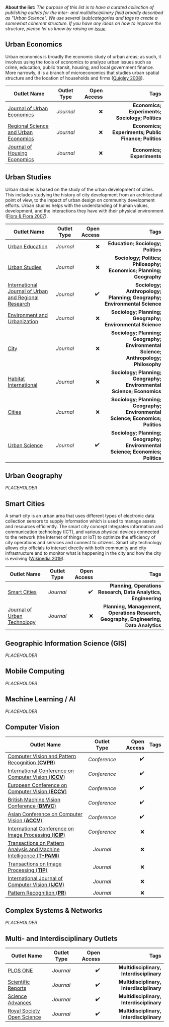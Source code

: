**About the list:** *The purpose of this list is to have a curated collection of publishing outlets for the inter- and multidisciplinary field broadly described as "Urban Science". We use several (sub)categories and tags to create a somewhat coherent structure. If you have any ideas on how to improve the structure, please let us know by raising an [issue](https://github.com/konstantinklemmer/urbanscience/issues).*

## Urban Economics
Urban economics is broadly the economic study of urban areas; as such, it involves using the tools of economics to analyze urban issues such as crime, education, public transit, housing, and local government finance. More narrowly, it is a branch of microeconomics that studies urban spatial structure and the location of households and firms ([Quigley 2008](http://www.dictionaryofeconomics.com/article?id=pde2008_U000035&edition=current&q=Urban%20economics&topicid=&result_number=1)).

| Outlet Name | Outlet Type | Open Access | Tags |
| ------------- |:-------------:| --:| -----:|
| [Journal of Urban Economics](https://www.journals.elsevier.com/journal-of-urban-economics) | *Journal* |❌| **Economics; Experiments; Sociology; Politics** |
| [Regional Science and Urban Economics](https://www.journals.elsevier.com/regional-science-and-urban-economics) | *Journal* |❌| **Economics; Experiments; Public Finance; Politics** |
| [Journal of Housing Economics](https://www.journals.elsevier.com/journal-of-housing-economics) | *Journal* |❌| **Economics; Experiments** |

## Urban Studies
Urban studies is based on the study of the urban development of cities. This includes studying the history of city development from an architectural point of view, to the impact of urban design on community development efforts. Urban studies helps with the understanding of human values, development, and the interactions they have with their physical environment ([Flora & Flora 2007](https://digitalcommons.usu.edu/unf_research/48/)).

| Outlet Name | Outlet Type | Open Access | Tags |
| ------------- |:-------------:| --:| -----:|
| [Urban Education](https://journals.sagepub.com/home/uex) | *Journal* |❌| **Education; Sociology; Politics** |
| [Urban Studies](https://journals.sagepub.com/home/usj) | *Journal* |❌| **Sociology; Politics; Philosophy; Economics; Planning; Geography**|
| [International Journal of Urban and Regional Research](http://www.ijurr.org/) | *Journal* |✔️|**Sociology; Anthropology; Planning; Geography; Environmental Science** |
| [Environment and Urbanization](https://journals.sagepub.com/home/eau) | *Journal* |❌|**Sociology; Planning; Geography; Environmental Science** |
| [City](http://www.city-analysis.net/) | *Journal* |❌|**Sociology; Planning; Geography; Environmental Science; Anthropology; Philosophy** |
| [Habitat International](https://www.journals.elsevier.com/habitat-international/) | *Journal* |❌|**Sociology; Planning; Geography; Environmental Science; Economics** |
| [Cities](https://www.journals.elsevier.com/cities/) | *Journal* |❌|**Sociology; Planning; Geography; Environmental Science; Economics; Politics** |
| [Urban Science](https://www.mdpi.com/journal/urbansci) | *Journal* |✔️|**Sociology; Planning; Geography; Environmental Science; Economics; Politics** |

## Urban Geography

*PLACEHOLDER*

## Smart Cities
A smart city is an urban area that uses different types of electronic data collection sensors to supply information which is used to manage assets and resources efficiently. The smart city concept integrates information and communication technology (ICT), and various physical devices connected to the network (the Internet of things or IoT) to optimize the efficiency of city operations and services and connect to citizens. Smart city technology allows city officials to interact directly with both community and city infrastructure and to monitor what is happening in the city and how the city is evolving ([Wikipedia 2019](https://en.wikipedia.org/wiki/Smart_city)).

| Outlet Name | Outlet Type | Open Access | Tags |
| ------------- |:-------------:| --:| -----:|
| [Smart Cities](https://www.mdpi.com/journal/smartcities) | *Journal* |✔️| **Planning, Operations Research, Data Analytics, Engineering** |
| [Journal of Urban Technology](https://www.tandfonline.com/toc/cjut20/current) | *Journal* |❌| **Planning, Management, Operations Research, Geography, Engineering, Data Analytics** |

## Geographic Information Science (GIS)

*PLACEHOLDER*

## Mobile Computing

*PLACEHOLDER*

## Machine Learning / AI

*PLACEHOLDER*

## Computer Vision

| Outlet Name | Outlet Type | Open Access | Tags |
| ------------- |:-------------:| --:| -----:|
| [Computer Vision and Pattern Recognition (**CVPR**)](http://cvpr2019.thecvf.com/) | *Conference* |✔️| |
| [International Conference on Computer Vision (**ICCV**)](http://iccv2019.thecvf.com/) | *Conference* |✔️|  |
| [European Conference on Computer Vision (**ECCV**)](https://eccv2018.org/) | *Conference* |✔️|  |
| [British Machine Vision Conference (**BMVC**)](https://bmvc2019.org/) | *Conference* |✔️|  |
| [Asian Conference on Computer Vision (**ACCV**)](http://accv2018.net/) | *Conference* |✔️|  |
| [International Conference on Image Processing (**ICIP**)](http://2019.ieeeicip.org/) | *Conference* |❌|  |
| [Transactions on Pattern Analysis and Machine Intelligence (**T-PAMI**)](https://ieeexplore.ieee.org/xpl/RecentIssue.jsp?punumber=34/) | *Journal* |❌| |
| [Transactions on Image Processing (**TIP**)](https://ieeexplore.ieee.org/xpl/RecentIssue.jsp?punumber=83/) | *Journal* |❌| |
| [International Journal of Computer Vision (**IJCV**)](https://www.springer.com/computer/image+processing/journal/11263/) | *Journal* |❌| |
| [Pattern Recognition	(**PR**)](https://www.journals.elsevier.com/pattern-recognition/) | *Journal* |❌| |

## Complex Systems & Networks

*PLACEHOLDER*

## Multi- and Interdisciplinary Outlets

| Outlet Name | Outlet Type | Open Access | Tags |
| ------------- |:-------------:| --:| -----:|
| [PLOS ONE](https://journals.plos.org/plosone/) | *Journal* |✔️| **Multidisciplinary, Interdisciplinary** |
| [Scientific Reports](https://www.nature.com/srep/) | *Journal* |✔️| **Multidisciplinary, Interdisciplinary** |
| [Science Advances](http://advances.sciencemag.org/) | *Journal* |✔️| **Multidisciplinary, Interdisciplinary** |
| [Royal Society Open Science](https://royalsocietypublishing.org/journal/rsos) | *Journal* |✔️| **Multidisciplinary, Interdisciplinary** |
